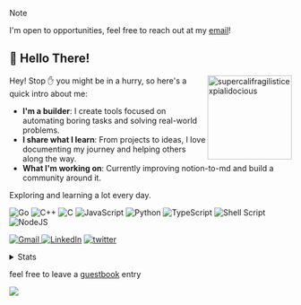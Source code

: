 > [!NOTE]  
> I'm open to opportunities, feel free to reach out at my [email](mailto:neerajbachani2003@gmail.com)!

<h2>👋 Hello There!</h2>
<img align="right" src="https://media.giphy.com/media/fqypN5YvaPLpRRm2xU/giphy.gif" width="150px" alt="supercalifragilisticexpialidocious"/> 

Hey! Stop ✋ you might be in a hurry, so here's a quick intro about me:

- **I'm a builder**: I create tools focused on automating boring tasks and solving real-world problems.
- **I share what I learn**: From projects to ideas, I love documenting my journey and helping others along the way. 
- **What I'm working on**: Currently improving notion-to-md and build a community around it.

Exploring and learning a lot every day.

<p>
<img alt="Go" src="https://img.shields.io/badge/go-%2300ADD8.svg?&style=for-the-badge&logo=go&logoColor=white"/>
<img alt="C++" src="https://img.shields.io/badge/c++-%2300599C.svg?&style=for-the-badge&logo=c%2B%2B&ogoColor=white"/>
<img alt="C" src="https://img.shields.io/badge/c-%2300599C.svg?&style=for-the-badge&logo=c&logoColor=white"/>
<img alt="JavaScript" src="https://img.shields.io/badge/javascript-%23323330.svg?&style=for-the-badge&logo=javascript&logoColor=%23F7DF1E"/>
<img alt="Python" src="https://img.shields.io/badge/python-%2314354C.svg?&style=for-the-badge&logo=python&logoColor=white"/>
<img alt="TypeScript" src="https://img.shields.io/badge/typescript-%23007ACC.svg?&style=for-the-badge&logo=typescript&logoColor=white"/>
<img alt="Shell Script" src="https://img.shields.io/badge/shell_script-%23121011.svg?&style=for-the-badge&logo=gnu-bash&logoColor=white"/>
<img alt="NodeJS" src="https://img.shields.io/badge/node.js-%2343853D.svg?&style=for-the-badge&logo=node.js&logoColor=white"/>
</p>

<p>
 <a href="mailto:neerajbachani2003@gmail.com"> <img alt="Gmail" src="https://img.shields.io/badge/Gmail-D14836?style=for-the-badge&logo=gmail&logoColor=white" /> </a>
 <a href="https://www.linkedin.com/in/neeraj-bachani-35213921a/"><img alt="LinkedIn" src="https://img.shields.io/badge/linkedin-%230077B5.svg?&style=for-the-badge&logo=linkedin&logoColor=white"/></a>
   <a href="https://twitter.com/Neerajscript"><img alt="twitter" src="https://img.shields.io/badge/twitter-00ACEE?style=for-the-badge&logo=twitter&logoColor=white"></a>
</p>

<details>
 <summary>Stats</summary>
 <br />
 
 ![Neeraj's GitHub stats](https://github-readme-stats.vercel.app/api?username=neerajbachani&show_icons=true&theme=dracula)
 
</details>
 
feel free to leave a [guestbook](https://gist.github.com/neerajbachani/2848d4e6a1ec5613331410dceb1c45f7) entry
 
![](https://komarev.com/ghpvc/?username=neerajbachani&color=green)
